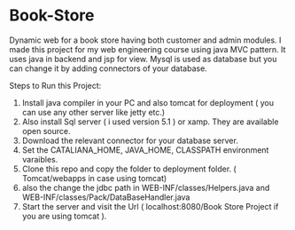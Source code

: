 # Book-Store
Dynamic web for a book store having both customer and admin modules. I made this project for my web engineering course using java MVC pattern.
It uses java in backend and jsp for view. Mysql is used as database but you can change it by adding connectors of your database.

Steps to Run this Project:

1. Install java compiler in your PC and also tomcat for deployment ( you can use any other server like jetty etc.)
2. Also install Sql server ( i used version 5.1 ) or xamp. They are available open source.
3. Download the relevant connector for your database server.
4. Set the CATALIANA_HOME, JAVA_HOME, CLASSPATH environment varaibles.
5. Clone this repo and copy the folder to deployment folder. ( Tomcat/webapps in case using tomcat)
7. also the change the jdbc path in WEB-INF/classes/Helpers.java   and  WEB-INF/classes/Pack/DataBaseHandler.java
6. Start the server and visit the Url ( localhost:8080/Book Store Project if you are using tomcat ).
